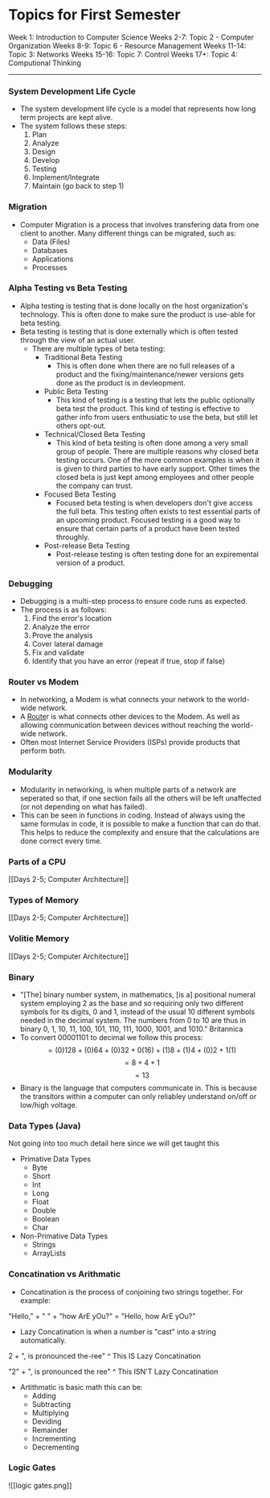 # Topics for First Semester

Week 1: Introduction to Computer Science
Weeks 2-7: Topic 2 - Computer Organization
Weeks 8-9: Topic 6 - Resource Management
Weeks 11-14: Topic 3: Networks
Weeks 15-16: Topic 7: Control
Weeks 17+: Topic 4: Computional Thinking

-----
 
 ### System Development Life Cycle
- The system development life cycle is a model that represents how long term projects are kept alive.
- The system follows these steps:
	1. Plan
	2. Analyze
	3. Design
	4. Develop
	5. Testing
	6. Implement/Integrate
	7. Maintain (go back to step 1)

###  Migration
- Computer Migration is a process that involves transfering data from one client to another. Many different things can be migrated, such as:
	- Data (Files)
	- Databases
	- Applications
	- Processes

### Alpha Testing vs Beta Testing
- Alpha testing is testing that is done locally on the host organization's technology. This is often done to make sure the product is use-able for beta testing.
- Beta testing is testing that is done externally which is often tested through the view of an actual user.
	- There are multiple types of beta testing:
		- Traditional Beta Testing
			- This is often done when there are no full releases of a product and the fixing/maintenance/newer versions gets done as the product is in devleopment.
		- Public Beta Testing
			- This kind of testing is a testing that lets the public optionally beta test the product. This kind of testing is effective to gather info from users enthusiatic to use the beta, but still let others opt-out.
		- Technical/Closed Beta Testing
			- This kind of beta testing is often done among a very small group of people. There are multiple reasons why closed beta testing occurs. One of the more common examples is when it is given to third parties to have early support. Other times the closed beta is just kept among employees and other people the company can trust.
		- Focused Beta Testing
			- Focused beta testing is when developers don't give access the full beta. This testing often exists to test essential parts of an upcoming product. Focused testing is a good way to ensure that certain parts of a product have been tested throughly.
		- Post-release Beta Testing
			- Post-release testing is often testing done for an expiremental version of a product.

### Debugging
- Debugging is a multi-step process to ensure code runs as expected. 
- The process is as follows:
	1. Find the error's location
	2. Analyze the error
	3. Prove the analysis
	4. Cover lateral damage
	5. Fix and validate
	6. Identify that you have an error (repeat if true, stop if false)

### Router vs Modem
- In networking, a Modem is what connects your network to the world-wide network.
- A <u>Route</u>r is what connects other devices to the Modem. As well as allowing communication between devices without reaching the world-wide network.
- Often most Internet Service Providers (ISPs) provide products that perform both.

### Modularity
- Modularity in networking, is when multiple parts of a network are seperated so that, if one section fails all the others will be left unaffected (or not depending on what has failed). 
- This can be seen in functions in coding. Instead of always using the same formulas in code, it is possible to make a function that can do that. This helps to reduce the complexity and ensure that the calculations are done correct every time.

### Parts of a CPU
[[Days 2-5; Computer Architecture]]

### Types of Memory
[[Days 2-5; Computer Architecture]]

### Volitie Memory
[[Days 2-5; Computer Architecture]]

### Binary
- "[The] binary number system, in mathematics, [is a] positional numeral system employing 2 as the base and so requiring only two different symbols for its digits, 0 and 1, instead of the usual 10 different symbols needed in the decimal system. The numbers from 0 to 10 are thus in binary 0, 1, 10, 11, 100, 101, 110, 111, 1000, 1001, and 1010." Britannica
- To convert 00001101 to decimal we follow this process:
$$=(0)128+(0)64+(0)32+0(16)+(1)8+(1)4+(0)2+1(1)$$
$$=8+4+1$$
$$=13$$
- Binary is the language that computers communicate in. This is because the transitors within a computer can only reliabley understand on/off or low/high voltage.


### Data Types (Java)
Not going into too much detail here since we will get taught this

- Primative Data Types
	- Byte
	- Short
	- Int
	- Long
	- Float
	- Double
	- Boolean
	- Char
- Non-Primative Data Types
	- Strings
	- ArrayLists

### Concatination vs Arithmatic
- Concatination is the process of conjoining two strings together. For example:

"Hello," + " " + "how ArE yOu?" = "Hello, how ArE yOu?"

- Lazy Concatination is when a number is "cast" into a string automatically.

2 + ", is pronounced the-ree"
^ This IS Lazy Concatination

"2" + ", is pronounced the ree"
^ This ISN'T Lazy Concatination

- Artithmatic is basic math this can be:
	- Adding
	- Subtracting
	- Multiplying
	- Deviding
	- Remainder
	- Incrementing
	- Decrementing

### Logic Gates

![[logic gates.png]]
